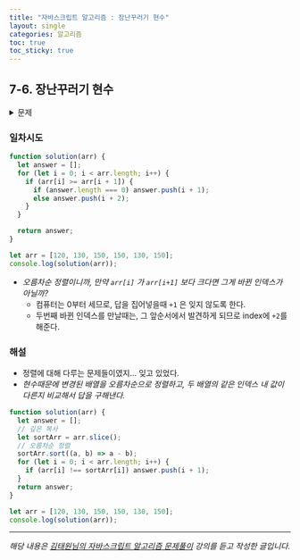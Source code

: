```yaml
---
title: "자바스크립트 알고리즘 : 장난꾸러기 현수"
layout: single
categories: 알고리즘
toc: true
toc_sticky: true
---
```


## 7-6. 장난꾸러기 현수

<details>
<summary>문제</summary>
<div markdown="1">

<br>

새 학기가 시작되었습니다. 현수는 새 짝꿍을 만나 너무 신이 났습니다.
현수네 반에는 N명의 학생들이 있습니다.
선생님은 반 학생들에게 반 번호를 정해 주기 위해 운동장에 반 학생들을 키가 가장 작은 학
생부터 일렬로 키순으로 세웠습니다. 제일 앞에 가장 작은 학생부터 반 번호를 1번부터 N번까
지 부여합니다. 현수는 짝꿍보다 키가 큽니다. 그런데 현수가 앞 번호를 받고 싶어 짝꿍과 자
리를 바꿨습니다. 선생님은 이 사실을 모르고 학생들에게 서있는 순서대로 번호를 부여했습니
다.
현수와 짝꿍이 자리를 바꾼 반 학생들의 일렬로 서있는 키 정보가 주어질 때 현수가 받은 번
호와 현수 짝꿍이 받은 번호를 차례로 출력하는 프로그램을 작성하세요.

_입력설명_

- 첫 번째 줄에 자연수 N(5<=N<=100)이 주어진다.
- 두 번째 줄에 제일 앞에부터 일렬로 서있는 학생들의 키가 주어진다.
- 키(높이) 값 H는 (120<=H<=180)의 자연수 입니다.

_출력설명_

- 첫 번째 줄에 현수의 반 번호와 짝꿍의 반 번호를 차례로 출력합니다.

_입력예제_

- 9
- 120 125 152 130 135 135 143 127 160

_출력예제_

- 3 8

</div>
</details>

### 일차시도

```jsx
function solution(arr) {
  let answer = [];
  for (let i = 0; i < arr.length; i++) {
    if (arr[i] >= arr[i + 1]) {
      if (answer.length === 0) answer.push(i + 1);
      else answer.push(i + 2);
    }
  }

  return answer;
}

let arr = [120, 130, 150, 150, 130, 150];
console.log(solution(arr));
```

- _오름차순 정렬이니까, 만약 `arr[i]` 가 `arr[i+1]` 보다 크다면 그게 바뀐 인덱스가 아닐까?_
  - 컴퓨터는 0부터 세므로, 답을 집어넣을때 `+1` 은 잊지 않도록 한다.
  - 두번째 바뀐 인덱스를 만날때는, 그 앞순서에서 발견하게 되므로 index에 `+2`를 해준다.

### 해설

- 정렬에 대해 다루는 문제들이였지... 잊고 있었다.
- _현수때문에 변경된 배열을 오름차순으로 정렬하고, 두 배열의 같은 인덱스 내 값이 다른지 비교해서 답을 구해낸다._

```jsx
function solution(arr) {
  let answer = [];
  // 깊은 복사
  let sortArr = arr.slice();
  // 오름차순 정렬
  sortArr.sort((a, b) => a - b);
  for (let i = 0; i < arr.length; i++) {
    if (arr[i] !== sortArr[i]) answer.push(i + 1);
  }
  return answer;
}

let arr = [120, 130, 150, 150, 130, 150];
console.log(solution(arr));
```

---

_해당 내용은 [김태원님의 자바스크립트 알고리즘 문제풀이](https://www.inflearn.com/course/%EC%9E%90%EB%B0%94%EC%8A%A4%ED%81%AC%EB%A6%BD%ED%8A%B8-%EC%95%8C%EA%B3%A0%EB%A6%AC%EC%A6%98-%EB%AC%B8%EC%A0%9C%ED%92%80%EC%9D%B4/dashboard) 강의를 듣고 작성한 글입니다._
